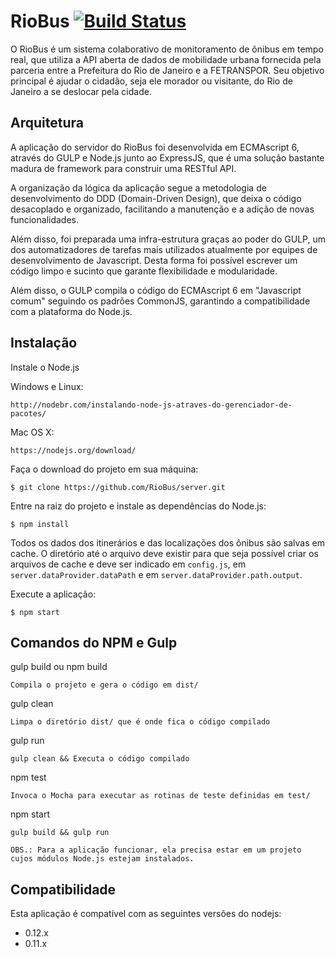 RioBus [![Build Status](https://travis-ci.org/RioBus/server.svg)](https://travis-ci.org/RioBus/server)
======================================================================================================

O RioBus é um sistema colaborativo de monitoramento de ônibus em tempo real, que utiliza a API aberta de dados de
mobilidade urbana fornecida pela parceria entre a Prefeitura do Rio de Janeiro e a FETRANSPOR.
Seu objetivo principal é ajudar o cidadão, seja ele morador ou visitante, do Rio de Janeiro a se deslocar pela cidade.


Arquitetura
-----------

A aplicação do servidor do RioBus foi desenvolvida em ECMAscript 6, através do GULP e Node.js junto ao ExpressJS, que é
uma solução bastante madura de framework para construir uma RESTful API.

A organização da lógica da aplicação segue a metodologia de desenvolvimento do DDD (Domain-Driven Design), que deixa o
código desacoplado e organizado, facilitando a manutenção e a adição de novas funcionalidades.

Além disso, foi preparada uma infra-estrutura graças ao poder do GULP, um dos automatizadores de tarefas mais utilizados
atualmente por equipes de desenvolvimento de Javascript. Desta forma foi possível escrever um código limpo e sucinto que
garante flexibilidade e modularidade.

Além disso, o GULP compila o código do ECMAscript 6 em "Javascript comum" seguindo os padrões CommonJS, garantindo a
compatibilidade com a plataforma do Node.js.


Instalação
----------

Instale o Node.js

Windows e Linux:

    http://nodebr.com/instalando-node-js-atraves-do-gerenciador-de-pacotes/

Mac OS X:

    https://nodejs.org/download/

Faça o download do projeto em sua máquina:

    $ git clone https://github.com/RioBus/server.git

Entre na raiz do projeto e instale as dependências do Node.js:

    $ npm install

Todos os dados dos itinerários e das localizações dos ônibus são salvas em cache. O diretório até o arquivo deve existir
para que seja possível criar os arquivos de cache e deve ser indicado em ```config.js```, em 
```server.dataProvider.dataPath``` e em ```server.dataProvider.path.output```.

Execute a aplicação:

    $ npm start


Comandos do NPM e Gulp
----------------------

gulp build ou npm build

    Compila o projeto e gera o código em dist/

gulp clean

    Limpa o diretório dist/ que é onde fica o código compilado

gulp run

    gulp clean && Executa o código compilado

npm test

    Invoca o Mocha para executar as rotinas de teste definidas em test/

npm start

    gulp build && gulp run

```OBS.: Para a aplicação funcionar, ela precisa estar em um projeto cujos módulos Node.js estejam instalados.```

Compatibilidade
---------------

Esta aplicação é compatível com as seguintes versões do nodejs:

* 0.12.x
* 0.11.x